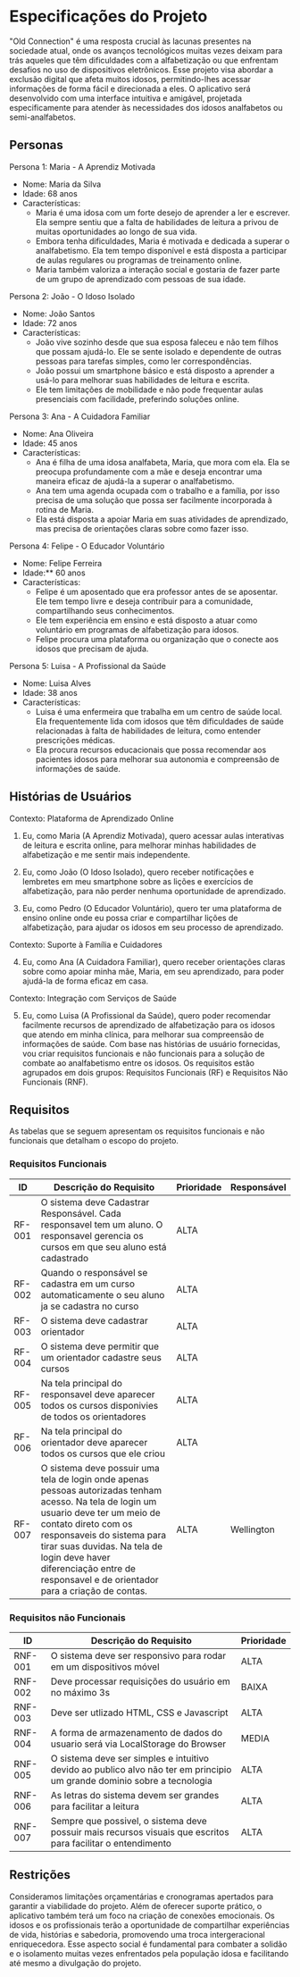 # Especificações do Projeto

"Old Connection" é uma resposta crucial às lacunas presentes na sociedade atual, onde os avanços tecnológicos muitas vezes deixam para trás aqueles que têm dificuldades com a alfabetização ou que enfrentam desafios no uso de dispositivos eletrônicos. Esse projeto visa abordar a exclusão digital que afeta muitos idosos, permitindo-lhes acessar informações de forma fácil e direcionada a eles. O aplicativo será desenvolvido com uma interface intuitiva e amigável, projetada especificamente para atender às necessidades dos idosos analfabetos ou semi-analfabetos.

## Personas

Persona 1: Maria - A Aprendiz Motivada
 
- Nome: Maria da Silva
- Idade: 68 anos
- Características:
  - Maria é uma idosa com um forte desejo de aprender a ler e escrever. Ela sempre sentiu que a falta de habilidades de leitura a privou de muitas oportunidades ao longo de sua vida.
  - Embora tenha dificuldades, Maria é motivada e dedicada a superar o analfabetismo. Ela tem tempo disponível e está disposta a participar de aulas regulares ou programas de treinamento online.
  - Maria também valoriza a interação social e gostaria de fazer parte de um grupo de aprendizado com pessoas de sua idade.
 
Persona 2: João - O Idoso Isolado
 
- Nome: João Santos
- Idade: 72 anos
- Características:
  - João vive sozinho desde que sua esposa faleceu e não tem filhos que possam ajudá-lo. Ele se sente isolado e dependente de outras pessoas para tarefas simples, como ler correspondências.
  - João possui um smartphone básico e está disposto a aprender a usá-lo para melhorar suas habilidades de leitura e escrita.
  - Ele tem limitações de mobilidade e não pode frequentar aulas presenciais com facilidade, preferindo soluções online.
 
Persona 3: Ana - A Cuidadora Familiar
 
- Nome: Ana Oliveira
- Idade: 45 anos
- Características:
  - Ana é filha de uma idosa analfabeta, Maria, que mora com ela. Ela se preocupa profundamente com a mãe e deseja encontrar uma maneira eficaz de ajudá-la a superar o analfabetismo.
  - Ana tem uma agenda ocupada com o trabalho e a família, por isso precisa de uma solução que possa ser facilmente incorporada à rotina de Maria.
  - Ela está disposta a apoiar Maria em suas atividades de aprendizado, mas precisa de orientações claras sobre como fazer isso.
 
Persona 4: Felipe - O Educador Voluntário
 
- Nome: Felipe Ferreira
- Idade:** 60 anos
- Características:
  - Felipe é um aposentado que era professor antes de se aposentar. Ele tem tempo livre e deseja contribuir para a comunidade, compartilhando seus conhecimentos.
  - Ele tem experiência em ensino e está disposto a atuar como voluntário em programas de alfabetização para idosos.
  - Felipe procura uma plataforma ou organização que o conecte aos idosos que precisam de ajuda.
 
Persona 5: Luisa - A Profissional da Saúde
 
- Nome: Luisa Alves
- Idade: 38 anos
- Características:
  - Luisa é uma enfermeira que trabalha em um centro de saúde local. Ela frequentemente lida com idosos que têm dificuldades de saúde relacionadas à falta de habilidades de leitura, como entender prescrições médicas.
  - Ela procura recursos educacionais que possa recomendar aos pacientes idosos para melhorar sua autonomia e compreensão de informações de saúde.



## Histórias de Usuários

Contexto: Plataforma de Aprendizado Online
 
1. Eu, como Maria (A Aprendiz Motivada), quero acessar aulas interativas de leitura e escrita online, para melhorar minhas habilidades de alfabetização e me sentir mais independente.
 
2. Eu, como João (O Idoso Isolado), quero receber notificações e lembretes em meu smartphone sobre as lições e exercícios de alfabetização, para não perder nenhuma oportunidade de aprendizado.
 
3. Eu, como Pedro (O Educador Voluntário), quero ter uma plataforma de ensino online onde eu possa criar e compartilhar lições de alfabetização, para ajudar os idosos em seu processo de aprendizado.
 
Contexto: Suporte à Família e Cuidadores
 
4. Eu, como Ana (A Cuidadora Familiar), quero receber orientações claras sobre como apoiar minha mãe, Maria, em seu aprendizado, para poder ajudá-la de forma eficaz em casa.
 
Contexto: Integração com Serviços de Saúde
 
5. Eu, como Luisa (A Profissional da Saúde), quero poder recomendar facilmente recursos de aprendizado de alfabetização para os idosos que atendo em minha clínica, para melhorar sua compreensão de informações de saúde.
Com base nas histórias de usuário fornecidas, vou criar requisitos funcionais e não funcionais para a solução de combate ao analfabetismo entre os idosos. Os requisitos estão agrupados em dois grupos: Requisitos Funcionais (RF) e Requisitos Não Funcionais (RNF).


## Requisitos

As tabelas que se seguem apresentam os requisitos funcionais e não funcionais que detalham o escopo do projeto.

### Requisitos Funcionais

|ID    | Descrição do Requisito  | Prioridade | Responsável |
|------|-----------------------------------------|----| ----|
|RF-001| O sistema deve Cadastrar Responsável. Cada responsavel tem um aluno. O responsavel gerencia os cursos em que seu aluno está cadastrado | ALTA |  |
|RF-002| Quando o responsável se cadastra em um curso automaticamente o seu aluno ja se cadastra no curso | ALTA |  |
|RF-003| O sistema deve cadastrar orientador   | ALTA | |
|RF-004| O sistema deve permitir que um orientador cadastre seus cursos | ALTA | |
|RF-005| Na tela principal do responsavel deve aparecer todos os cursos disponivies de todos os orientadores  | ALTA | |
|RF-006| Na tela principal do orientador deve aparecer todos os cursos que ele criou  | ALTA | |
|RF-007| O sistema deve possuir uma tela de login onde apenas pessoas autorizadas tenham acesso. Na tela de login um usuario deve ter um meio de contato direto com os responsaveis do sistema para tirar suas duvidas. Na tela de login deve haver diferenciação entre de responsavel e de orientador para a criação de contas.   | ALTA | Wellington | 



### Requisitos não Funcionais

|ID     | Descrição do Requisito  |Prioridade |
|-------|-------------------------|----|
|RNF-001| O sistema deve ser responsivo para rodar em um dispositivos móvel | ALTA | 
|RNF-002| Deve processar requisições do usuário em no máximo 3s |  BAIXA | 
|RNF-003| Deve ser utlizado HTML, CSS e Javascript |  ALTA | 
|RNF-004| A forma de armazenamento de dados do usuario será via LocalStorage do Browser |  MEDIA | 
|RNF-005| O sistema deve ser simples e intuitivo devido ao publico alvo não ter em principio um grande dominio sobre a tecnologia |  ALTA | 
|RNF-006| As letras do sistema devem ser grandes para facilitar a leitura |  ALTA | 
|RNF-007| Sempre que possivel, o sistema deve possuir mais recursos visuais que escritos para facilitar o entendimento |  ALTA | 




## Restrições

Consideramos limitações orçamentárias e cronogramas apertados para garantir a viabilidade do projeto.
Além de oferecer suporte prático, o aplicativo também terá um foco na criação de conexões emocionais. Os idosos e os profissionais terão a oportunidade de compartilhar experiências de vida, histórias e sabedoria, promovendo uma troca intergeracional enriquecedora. Esse aspecto social é fundamental para combater a solidão e o isolamento muitas vezes enfrentados pela população idosa e facilitando até mesmo a divulgação do projeto.


